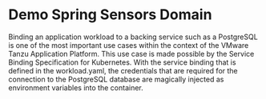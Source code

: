 # Demo Spring Sensors Domain

Binding an application workload to a backing service such as a PostgreSQL is one of the most important use cases within the context of the VMware Tanzu Application Platform. This use case is made possible by the Service Binding Specification for Kubernetes. With the service binding that is defined in the workload.yaml, the credentials that are required for the connection to the PostgreSQL database are magically injected as environment variables into the container.